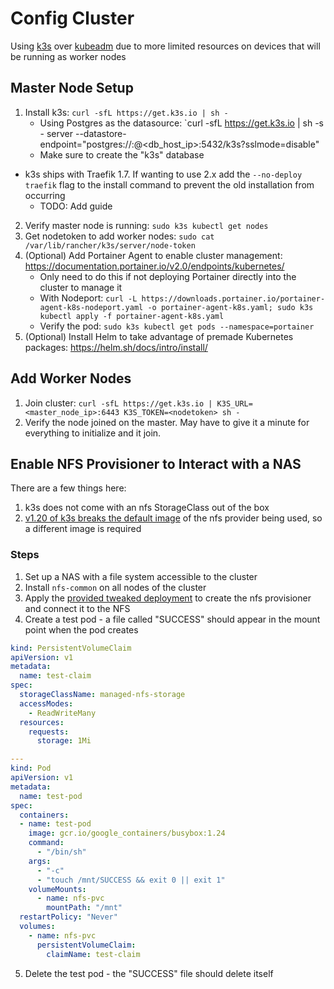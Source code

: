 # Config Cluster

Using [k3s](https://rancher.com/docs/k3s/latest/en/quick-start/#install-script) over [kubeadm](https://kubernetes.io/docs/setup/production-environment/tools/kubeadm/install-kubeadm/) due to more limited resources on devices that will be running as worker nodes

## Master Node Setup

1. Install k3s: `curl -sfL https://get.k3s.io | sh -`
    * Using Postgres as the datasource: `curl -sfL https://get.k3s.io | sh -s - server   --datastore-endpoint="postgres://<user>:<pass>@<db_host_ip>:5432/k3s?sslmode=disable"
    * Make sure to create the "k3s" database
  * k3s ships with Traefik 1.7. If wanting to use 2.x add the `--no-deploy traefik` flag to the install command to prevent the old installation from occurring
    * TODO: Add guide
2. Verify master node is running: `sudo k3s kubectl get nodes`
3. Get nodetoken to add worker nodes: `sudo cat /var/lib/rancher/k3s/server/node-token`
4. (Optional) Add Portainer Agent to enable cluster management: https://documentation.portainer.io/v2.0/endpoints/kubernetes/
    * Only need to do this if not deploying Portainer directly into the cluster to manage it
    * With Nodeport: `curl -L https://downloads.portainer.io/portainer-agent-k8s-nodeport.yaml -o portainer-agent-k8s.yaml; sudo k3s kubectl apply -f portainer-agent-k8s.yaml`
    * Verify the pod: `sudo k3s kubectl get pods --namespace=portainer`
5. (Optional) Install Helm to take advantage of premade Kubernetes packages: https://helm.sh/docs/intro/install/

## Add Worker Nodes

1. Join cluster: `curl -sfL https://get.k3s.io | K3S_URL=<master_node_ip>:6443 K3S_TOKEN=<nodetoken> sh -`
2. Verify the node joined on the master. May have to give it a minute for everything to initialize and it join.

## Enable NFS Provisioner to Interact with a NAS

There are a few things here:

1. k3s does not come with an nfs StorageClass out of the box
2. [v1.20 of k3s breaks the default image](https://github.com/kubernetes-sigs/nfs-subdir-external-provisioner/issues/25#issuecomment-818762464) of the nfs provider being used, so a different image is required

### Steps

1. Set up a NAS with a file system accessible to the cluster
2. Install `nfs-common` on all nodes of the cluster
3. Apply the [provided tweaked deployment](./nfsVolumeProvisioner.yaml) to create the nfs provisioner and connect it to the NFS
4. Create a test pod - a file called "SUCCESS" should appear in the mount point when the pod creates
``` yaml
kind: PersistentVolumeClaim
apiVersion: v1
metadata:
  name: test-claim
spec:
  storageClassName: managed-nfs-storage
  accessModes:
    - ReadWriteMany
  resources:
    requests:
      storage: 1Mi

---
kind: Pod
apiVersion: v1
metadata:
  name: test-pod
spec:
  containers:
  - name: test-pod
    image: gcr.io/google_containers/busybox:1.24
    command:
      - "/bin/sh"
    args:
      - "-c"
      - "touch /mnt/SUCCESS && exit 0 || exit 1"
    volumeMounts:
      - name: nfs-pvc
        mountPath: "/mnt"
  restartPolicy: "Never"
  volumes:
    - name: nfs-pvc
      persistentVolumeClaim:
        claimName: test-claim
```
5. Delete the test pod - the "SUCCESS" file should delete itself